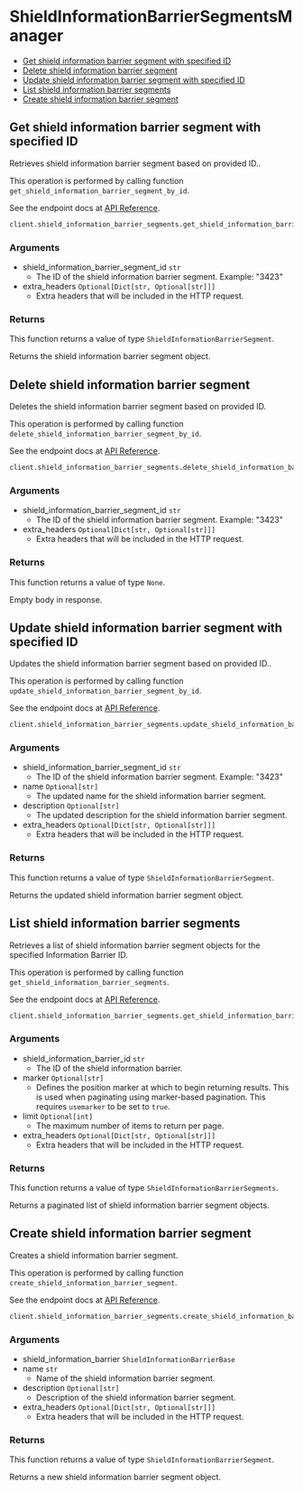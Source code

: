 # ShieldInformationBarrierSegmentsManager

- [Get shield information barrier segment with specified ID](#get-shield-information-barrier-segment-with-specified-id)
- [Delete shield information barrier segment](#delete-shield-information-barrier-segment)
- [Update shield information barrier segment with specified ID](#update-shield-information-barrier-segment-with-specified-id)
- [List shield information barrier segments](#list-shield-information-barrier-segments)
- [Create shield information barrier segment](#create-shield-information-barrier-segment)

## Get shield information barrier segment with specified ID

Retrieves shield information barrier segment based on provided ID..

This operation is performed by calling function `get_shield_information_barrier_segment_by_id`.

See the endpoint docs at
[API Reference](https://developer.box.com/reference/get-shield-information-barrier-segments-id/).

<!-- sample get_shield_information_barrier_segments_id -->

```python
client.shield_information_barrier_segments.get_shield_information_barrier_segment_by_id(segment_id)
```

### Arguments

- shield_information_barrier_segment_id `str`
  - The ID of the shield information barrier segment. Example: "3423"
- extra_headers `Optional[Dict[str, Optional[str]]]`
  - Extra headers that will be included in the HTTP request.

### Returns

This function returns a value of type `ShieldInformationBarrierSegment`.

Returns the shield information barrier segment object.

## Delete shield information barrier segment

Deletes the shield information barrier segment
based on provided ID.

This operation is performed by calling function `delete_shield_information_barrier_segment_by_id`.

See the endpoint docs at
[API Reference](https://developer.box.com/reference/delete-shield-information-barrier-segments-id/).

<!-- sample delete_shield_information_barrier_segments_id -->

```python
client.shield_information_barrier_segments.delete_shield_information_barrier_segment_by_id(segment_id)
```

### Arguments

- shield_information_barrier_segment_id `str`
  - The ID of the shield information barrier segment. Example: "3423"
- extra_headers `Optional[Dict[str, Optional[str]]]`
  - Extra headers that will be included in the HTTP request.

### Returns

This function returns a value of type `None`.

Empty body in response.

## Update shield information barrier segment with specified ID

Updates the shield information barrier segment based on provided ID..

This operation is performed by calling function `update_shield_information_barrier_segment_by_id`.

See the endpoint docs at
[API Reference](https://developer.box.com/reference/put-shield-information-barrier-segments-id/).

<!-- sample put_shield_information_barrier_segments_id -->

```python
client.shield_information_barrier_segments.update_shield_information_barrier_segment_by_id(segment_id, description=updated_segment_description)
```

### Arguments

- shield_information_barrier_segment_id `str`
  - The ID of the shield information barrier segment. Example: "3423"
- name `Optional[str]`
  - The updated name for the shield information barrier segment.
- description `Optional[str]`
  - The updated description for the shield information barrier segment.
- extra_headers `Optional[Dict[str, Optional[str]]]`
  - Extra headers that will be included in the HTTP request.

### Returns

This function returns a value of type `ShieldInformationBarrierSegment`.

Returns the updated shield information barrier segment object.

## List shield information barrier segments

Retrieves a list of shield information barrier segment objects
for the specified Information Barrier ID.

This operation is performed by calling function `get_shield_information_barrier_segments`.

See the endpoint docs at
[API Reference](https://developer.box.com/reference/get-shield-information-barrier-segments/).

<!-- sample get_shield_information_barrier_segments -->

```python
client.shield_information_barrier_segments.get_shield_information_barrier_segments(barrier_id)
```

### Arguments

- shield_information_barrier_id `str`
  - The ID of the shield information barrier.
- marker `Optional[str]`
  - Defines the position marker at which to begin returning results. This is used when paginating using marker-based pagination. This requires `usemarker` to be set to `true`.
- limit `Optional[int]`
  - The maximum number of items to return per page.
- extra_headers `Optional[Dict[str, Optional[str]]]`
  - Extra headers that will be included in the HTTP request.

### Returns

This function returns a value of type `ShieldInformationBarrierSegments`.

Returns a paginated list of shield information barrier segment objects.

## Create shield information barrier segment

Creates a shield information barrier segment.

This operation is performed by calling function `create_shield_information_barrier_segment`.

See the endpoint docs at
[API Reference](https://developer.box.com/reference/post-shield-information-barrier-segments/).

<!-- sample post_shield_information_barrier_segments -->

```python
client.shield_information_barrier_segments.create_shield_information_barrier_segment(ShieldInformationBarrierBase(id=barrier_id, type=ShieldInformationBarrierBaseTypeField.SHIELD_INFORMATION_BARRIER), segment_name, description=segment_description)
```

### Arguments

- shield_information_barrier `ShieldInformationBarrierBase`
- name `str`
  - Name of the shield information barrier segment.
- description `Optional[str]`
  - Description of the shield information barrier segment.
- extra_headers `Optional[Dict[str, Optional[str]]]`
  - Extra headers that will be included in the HTTP request.

### Returns

This function returns a value of type `ShieldInformationBarrierSegment`.

Returns a new shield information barrier segment object.
